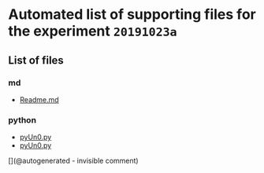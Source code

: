 # Automated list of supporting files for the __experiment `20191023a`__

## List of files

### md

* [Readme.md](/matty/20191023a/Readme.md)


### python

* [pyUn0.py](/matty/20191023a/pyUn0.py)
* [pyUn0.py](/matty/20191023a/tools/pyUn0.py)


[](@autogenerated - invisible comment)